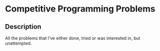# Competitive Programming Problems

## Description
All the problems that I've either done, tried or was interested in, but unattempted.
